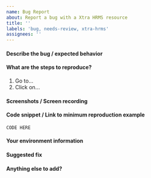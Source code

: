 ```yaml
---
name: Bug Report
about: Report a bug with a Xtra HRMS resource
title: ''
labels: 'bug, needs-review, xtra-hrms'
assignees: ''
---
```


#### Describe the bug / expected behavior

#### What are the steps to reproduce?

1. Go to...
2. Click on...

#### Screenshots / Screen recording

#### Code snippet / Link to minimum reproduction example

<!-- Please include a minimum code snippet (if relevant) that shows the bug, or link to a codesandbox or other running example where it can be observed -->

```
CODE HERE
```

#### Your environment information

<!-- Describe any relevant environment information (e.g., Operating System, Library version number, browser used, etc.) where the issue was discovered -->

#### Suggested fix

<!-- If you have a suggestion for what might be causing the issue or where to look as a starting point, please mention it here -->

#### Anything else to add?
